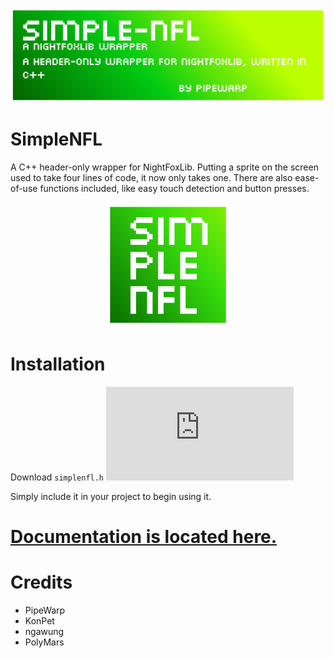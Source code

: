 ![logo](./brand/banner.png)

# SimpleNFL
A C++ header-only wrapper for NightFoxLib.
Putting a sprite on the screen used to take four lines of code, it now only takes one.
There are also ease-of-use functions included, like easy touch detection and button presses.

<p align="center">
<img src="./brand/icon.png" alt="drawing" width="200" height="200"/>
</p>

# Installation
Download ```simplenfl.h``` ![here](https://github.com/PipeWarp/SimpleNFL/blob/master/include/simplenfl.h)

Simply include it in your project to begin using it.

# [Documentation is located here.](https://github.com/PipeWarp/SimpleNFL/wiki)

# Credits

- PipeWarp
- KonPet
- ngawung
- PolyMars